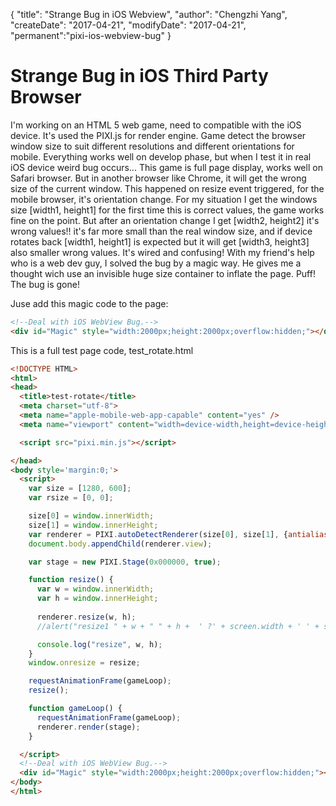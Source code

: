 {
    "title": "Strange Bug in iOS Webview",
    "author": "Chengzhi Yang",
    "createDate": "2017-04-21",
    "modifyDate": "2017-04-21",
    "permanent":"pixi-ios-webview-bug"
}

# Strange Bug in iOS Third Party Browser

I'm working on an HTML 5 web game, need to compatible with the iOS device. It's used the PIXI.js for render engine. Game detect the browser window size to suit different resolutions and different orientations for mobile. Everything works well on develop phase, but when I test it in real iOS device weird bug occurs...
This game is full page display, works well on Safari browser. But in another browser like Chrome, it will get the wrong size of the current window. This happened on resize event triggered, for the mobile browser, it's orientation change. For my situation I get the windows size [width1, height1] for the first time this is correct values, the game works fine on the point. But after an orientation change I get [width2, height2] it's wrong values!! it's far more small than the real window size, and if device rotates back [width1, height1] is expected but it will get [width3, height3] also smaller wrong values. It's wired and confusing!
With my friend's help who is a web dev guy, I solved the bug by a magic way. He gives me a thought wich use an invisible huge size container to inflate the page. Puff! The bug is gone!

Juse add this magic code to the page:
```html
<!--Deal with iOS WebView Bug.-->
<div id="Magic" style="width:2000px;height:2000px;overflow:hidden;"></div>
```

This is a full test page code, test_rotate.html
```html
<!DOCTYPE HTML>
<html>
<head>
  <title>test-rotate</title>
  <meta charset="utf-8">
  <meta name="apple-mobile-web-app-capable" content="yes" />
  <meta name="viewport" content="width=device-width,height=device-height,initial-scale=1.0"/>

  <script src="pixi.min.js"></script>

</head>
<body style='margin:0;'>
  <script>
    var size = [1280, 600];
    var rsize = [0, 0];

    size[0] = window.innerWidth;
    size[1] = window.innerHeight;
    var renderer = PIXI.autoDetectRenderer(size[0], size[1], {antialias: false, transparent: false, resolution: 1});
    document.body.appendChild(renderer.view);

    var stage = new PIXI.Stage(0x000000, true);

    function resize() {
      var w = window.innerWidth;
      var h = window.innerHeight;
      
      renderer.resize(w, h);
      //alert("resize1 " + w + " " + h +  ' ?' + screen.width + ' ' + screen.height);

      console.log("resize", w, h);
    }
    window.onresize = resize;

    requestAnimationFrame(gameLoop);
    resize();

    function gameLoop() {
      requestAnimationFrame(gameLoop);
      renderer.render(stage);
    }

  </script>
  <!--Deal with iOS WebView Bug.-->
  <div id="Magic" style="width:2000px;height:2000px;overflow:hidden;"></div>
</body>
</html>
```

